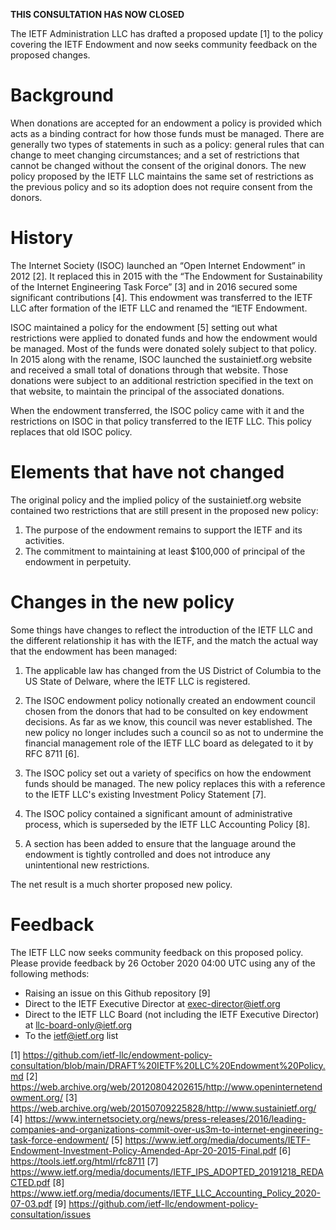 **THIS CONSULTATION HAS NOW CLOSED**

The IETF Administration LLC has drafted a proposed update [1] to the policy covering the IETF Endowment and now seeks community feedback on the proposed changes.

# Background

When donations are accepted for an endowment a policy is provided which acts as a binding contract for how those funds must be managed.  There are generally two types of statements in such as a policy: general rules that can change to meet changing circumstances; and a set of restrictions that cannot be changed without the consent of the original donors.  The new policy proposed by the IETF LLC maintains the same set of restrictions as the previous policy and so its adoption does not require consent from the donors.

# History

The Internet Society (ISOC) launched an “Open Internet Endowment” in 2012 [2].  It replaced this in 2015 with the “The Endowment for Sustainability of the Internet Engineering Task Force” [3] and in 2016 secured some significant contributions [4].  This endowment was transferred to the IETF LLC after formation of the IETF LLC and renamed the “IETF Endowment. 

ISOC maintained a policy for the endowment [5] setting out what restrictions were applied to donated funds and how the endowment would be managed.  Most of the funds were donated solely subject to that policy.  In 2015 along with the rename, ISOC launched the sustainietf.org website and received a small total of donations through that website.  Those donations were subject to an additional restriction specified in the text on that website, to maintain the principal of the associated donations. 

When the endowment transferred, the ISOC policy came with it and the restrictions on ISOC in that policy transferred to the IETF LLC.  This policy replaces that old ISOC policy. 

# Elements that have not changed

The original policy and the implied policy of the sustainietf.org website contained two restrictions that are still present in the proposed new policy:

1.  The purpose of the endowment remains to support the IETF and its activities.
2.  The commitment to maintaining at least $100,000 of principal of the endowment in perpetuity.

# Changes in the new policy

Some things have changes to reflect the introduction of the IETF LLC and the different relationship it has with the IETF, and the match the actual way that the endowment has been managed:

1.  The applicable law has changed from the US District of Columbia to the US State of Delware, where the IETF LLC is registered.

2.  The ISOC endowment policy notionally created an endowment council chosen from the donors that had to be consulted on key endowment decisions.  As far as we know, this council was never established.  The new policy no longer includes such a council so as not to undermine the financial management role of the IETF LLC board as delegated to it by RFC 8711 [6].

3.  The ISOC policy set out a variety of specifics on how the endowment funds should be managed.  The new policy replaces this with a reference to the IETF LLC's existing Investment Policy Statement [7].

4.  The ISOC policy contained a significant amount of administrative process, which is superseded by the IETF LLC Accounting Policy [8].

5.  A section has been added to ensure that the language around the endowment is tightly controlled and does not introduce any unintentional new restrictions.

The net result is a much shorter proposed new policy.

# Feedback

The IETF LLC now seeks community feedback on this proposed policy.  Please provide feedback by 26 October 2020 04:00 UTC using any of the following methods:

* Raising an issue on this Github repository [9]
* Direct to the IETF Executive Director at exec-director@ietf.org
* Direct to the IETF LLC Board (not including the IETF Executive Director) at llc-board-only@ietf.org
* To the ietf@ietf.org list 

[1] https://github.com/ietf-llc/endowment-policy-consultation/blob/main/DRAFT%20IETF%20LLC%20Endowment%20Policy.md
[2] https://web.archive.org/web/20120804202615/http://www.openinternetendowment.org/ 
[3] https://web.archive.org/web/20150709225828/http://www.sustainietf.org/ 
[4] https://www.internetsociety.org/news/press-releases/2016/leading-companies-and-organizations-commit-over-us3m-to-internet-engineering-task-force-endowment/ 
[5] https://www.ietf.org/media/documents/IETF-Endowment-Investment-Policy-Amended-Apr-20-2015-Final.pdf 
[6] https://tools.ietf.org/html/rfc8711
[7] https://www.ietf.org/media/documents/IETF_IPS_ADOPTED_20191218_REDACTED.pdf
[8] https://www.ietf.org/media/documents/IETF_LLC_Accounting_Policy_2020-07-03.pdf
[9] https://github.com/ietf-llc/endowment-policy-consultation/issues
